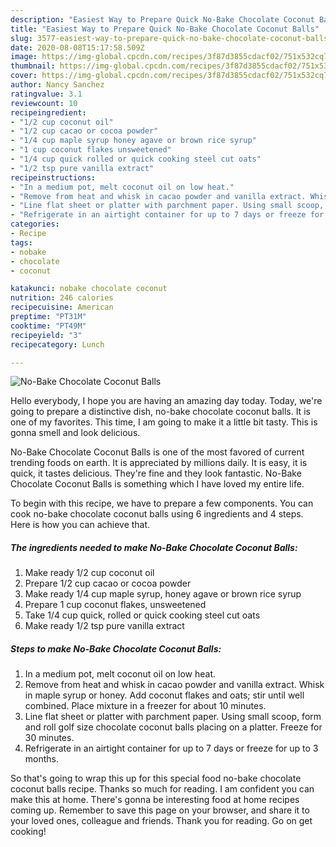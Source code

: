 ```yaml
---
description: "Easiest Way to Prepare Quick No-Bake Chocolate Coconut Balls"
title: "Easiest Way to Prepare Quick No-Bake Chocolate Coconut Balls"
slug: 3577-easiest-way-to-prepare-quick-no-bake-chocolate-coconut-balls
date: 2020-08-08T15:17:58.509Z
image: https://img-global.cpcdn.com/recipes/3f87d3855cdacf02/751x532cq70/no-bake-chocolate-coconut-balls-recipe-main-photo.jpg
thumbnail: https://img-global.cpcdn.com/recipes/3f87d3855cdacf02/751x532cq70/no-bake-chocolate-coconut-balls-recipe-main-photo.jpg
cover: https://img-global.cpcdn.com/recipes/3f87d3855cdacf02/751x532cq70/no-bake-chocolate-coconut-balls-recipe-main-photo.jpg
author: Nancy Sanchez
ratingvalue: 3.1
reviewcount: 10
recipeingredient:
- "1/2 cup coconut oil"
- "1/2 cup cacao or cocoa powder"
- "1/4 cup maple syrup honey agave or brown rice syrup"
- "1 cup coconut flakes unsweetened"
- "1/4 cup quick rolled or quick cooking steel cut oats"
- "1/2 tsp pure vanilla extract"
recipeinstructions:
- "In a medium pot, melt coconut oil on low heat."
- "Remove from heat and whisk in cacao powder and vanilla extract. Whisk in maple syrup or honey. Add coconut flakes and oats; stir until well combined. Place mixture in a freezer for about 10 minutes."
- "Line flat sheet or platter with parchment paper. Using small scoop, form and roll golf size chocolate coconut balls placing on a platter. Freeze for 30 minutes."
- "Refrigerate in an airtight container for up to 7 days or freeze for up to 3 months."
categories:
- Recipe
tags:
- nobake
- chocolate
- coconut

katakunci: nobake chocolate coconut 
nutrition: 246 calories
recipecuisine: American
preptime: "PT31M"
cooktime: "PT49M"
recipeyield: "3"
recipecategory: Lunch

---
```



![No-Bake Chocolate Coconut Balls](https://img-global.cpcdn.com/recipes/3f87d3855cdacf02/751x532cq70/no-bake-chocolate-coconut-balls-recipe-main-photo.jpg)

Hello everybody, I hope you are having an amazing day today. Today, we're going to prepare a distinctive dish, no-bake chocolate coconut balls. It is one of my favorites. This time, I am going to make it a little bit tasty. This is gonna smell and look delicious.

No-Bake Chocolate Coconut Balls is one of the most favored of current trending foods on earth. It is appreciated by millions daily. It is easy, it is quick, it tastes delicious. They're fine and they look fantastic. No-Bake Chocolate Coconut Balls is something which I have loved my entire life.




To begin with this recipe, we have to prepare a few components. You can cook no-bake chocolate coconut balls using 6 ingredients and 4 steps. Here is how you can achieve that.

<!--inarticleads1-->

##### The ingredients needed to make No-Bake Chocolate Coconut Balls:

1. Make ready 1/2 cup coconut oil
1. Prepare 1/2 cup cacao or cocoa powder
1. Make ready 1/4 cup maple syrup, honey agave or brown rice syrup
1. Prepare 1 cup coconut flakes, unsweetened
1. Take 1/4 cup quick, rolled or quick cooking steel cut oats
1. Make ready 1/2 tsp pure vanilla extract




<!--inarticleads2-->

##### Steps to make No-Bake Chocolate Coconut Balls:

1. In a medium pot, melt coconut oil on low heat.
1. Remove from heat and whisk in cacao powder and vanilla extract. Whisk in maple syrup or honey. Add coconut flakes and oats; stir until well combined. Place mixture in a freezer for about 10 minutes.
1. Line flat sheet or platter with parchment paper. Using small scoop, form and roll golf size chocolate coconut balls placing on a platter. Freeze for 30 minutes.
1. Refrigerate in an airtight container for up to 7 days or freeze for up to 3 months.




So that's going to wrap this up for this special food no-bake chocolate coconut balls recipe. Thanks so much for reading. I am confident you can make this at home. There's gonna be interesting food at home recipes coming up. Remember to save this page on your browser, and share it to your loved ones, colleague and friends. Thank you for reading. Go on get cooking!
